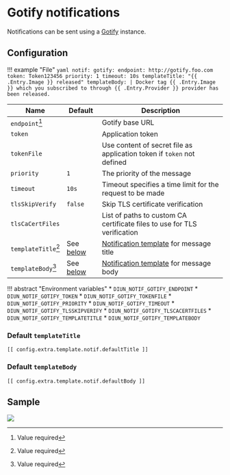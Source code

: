 # Gotify notifications

Notifications can be sent using a [Gotify](https://gotify.net/) instance.

## Configuration

!!! example "File"
    ```yaml
    notif:
      gotify:
        endpoint: http://gotify.foo.com
        token: Token123456
        priority: 1
        timeout: 10s
        templateTitle: "{{ .Entry.Image }} released"
        templateBody: |
          Docker tag {{ .Entry.Image }} which you subscribed to through {{ .Entry.Provider }} provider has been released.
    ```

| Name                | Default                             | Description                                                                |
|---------------------|-------------------------------------|----------------------------------------------------------------------------|
| `endpoint`[^1]      |                                     | Gotify base URL                                                            |
| `token`             |                                     | Application token                                                          |
| `tokenFile`         |                                     | Use content of secret file as application token if `token` not defined     |
| `priority`          | `1`                                 | The priority of the message                                                |
| `timeout`           | `10s`                               | Timeout specifies a time limit for the request to be made                  |
| `tlsSkipVerify`     | `false`                             | Skip TLS certificate verification                                          |
| `tlsCaCertFiles`    |                                     | List of paths to custom CA certificate files to use for TLS verification   |
| `templateTitle`[^1] | See [below](#default-templatetitle) | [Notification template](../faq.md#notification-template) for message title |
| `templateBody`[^1]  | See [below](#default-templatebody)  | [Notification template](../faq.md#notification-template) for message body  |

!!! abstract "Environment variables"
    * `DIUN_NOTIF_GOTIFY_ENDPOINT`
    * `DIUN_NOTIF_GOTIFY_TOKEN`
    * `DIUN_NOTIF_GOTIFY_TOKENFILE`
    * `DIUN_NOTIF_GOTIFY_PRIORITY`
    * `DIUN_NOTIF_GOTIFY_TIMEOUT`
    * `DIUN_NOTIF_GOTIFY_TLSSKIPVERIFY`
    * `DIUN_NOTIF_GOTIFY_TLSCACERTFILES`
    * `DIUN_NOTIF_GOTIFY_TEMPLATETITLE`
    * `DIUN_NOTIF_GOTIFY_TEMPLATEBODY`

### Default `templateTitle`

```
[[ config.extra.template.notif.defaultTitle ]]
```

### Default `templateBody`

```
[[ config.extra.template.notif.defaultBody ]]
```

## Sample

![](../assets/notif/gotify.png)

[^1]: Value required
